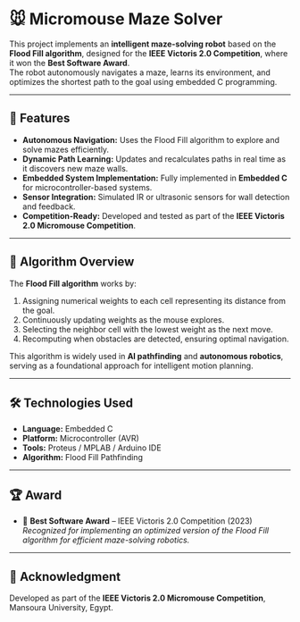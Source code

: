 # 🐭 Micromouse Maze Solver

This project implements an **intelligent maze-solving robot** based on the **Flood Fill algorithm**, designed for the **IEEE Victoris 2.0 Competition**, where it won the **Best Software Award**.  
The robot autonomously navigates a maze, learns its environment, and optimizes the shortest path to the goal using embedded C programming.

---

## 🚀 Features
- **Autonomous Navigation:** Uses the Flood Fill algorithm to explore and solve mazes efficiently.  
- **Dynamic Path Learning:** Updates and recalculates paths in real time as it discovers new maze walls.  
- **Embedded System Implementation:** Fully implemented in **Embedded C** for microcontroller-based systems.  
- **Sensor Integration:** Simulated IR or ultrasonic sensors for wall detection and feedback.  
- **Competition-Ready:** Developed and tested as part of the **IEEE Victoris 2.0 Micromouse Competition**.

---

## 🧩 Algorithm Overview
The **Flood Fill algorithm** works by:
1. Assigning numerical weights to each cell representing its distance from the goal.  
2. Continuously updating weights as the mouse explores.  
3. Selecting the neighbor cell with the lowest weight as the next move.  
4. Recomputing when obstacles are detected, ensuring optimal navigation.

This algorithm is widely used in **AI pathfinding** and **autonomous robotics**, serving as a foundational approach for intelligent motion planning.

---

## 🛠️ Technologies Used
- **Language:** Embedded C  
- **Platform:** Microcontroller (AVR)  
- **Tools:** Proteus / MPLAB / Arduino IDE  
- **Algorithm:** Flood Fill Pathfinding

---

## 🏆 Award
- 🥇 **Best Software Award** – IEEE Victoris 2.0 Competition (2023)  
  *Recognized for implementing an optimized version of the Flood Fill algorithm for efficient maze-solving robotics.*

---

## 💬 Acknowledgment
Developed as part of the **IEEE Victoris 2.0 Micromouse Competition**, Mansoura University, Egypt.

